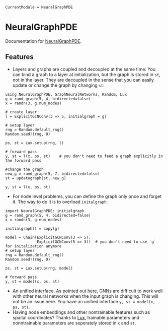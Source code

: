 ```@meta
CurrentModule = NeuralGraphPDE
```

# NeuralGraphPDE

Documentation for [NeuralGraphPDE](https://github.com/MilkshakeForReal/NeuralGraphPDE.jl).


## Features

- Layers and graphs are coupled and decoupled at the same time: You can bind a graph to a layer at initialization, but the graph
  is stored in `st`, not in the layer. They are decoupled in the sense that you can easily update or change the graph by changing `st`:
  
```@example demo
using NeuralGraphPDE, GraphNeuralNetworks, Random, Lux
g = rand_graph(5, 4, bidirected=false)
x = randn(3, g.num_nodes)

# create layer
l = ExplicitGCNConv(3 => 5, initialgraph = g) 

# setup layer
rng = Random.default_rng()
Random.seed!(rng, 0)

ps, st = Lux.setup(rng, l)

# forward pass
y, st = l(x, ps, st)    # you don't need to feed a graph explicitly in the forward pass

#change the graph
new_g = rand_graph(5, 7, bidirected=false)
st = updategraph(st, new_g)

y, st = l(x, ps, st)
```

- For node level problems, you can define the graph only once and forget it. The way to do it is to overload `initalgraph`:
  
```@example demo
import NeuralGraphPDE: initialgraph
g = rand_graph(5, 4, bidirected=false)
x = randn(3, g.num_nodes)

initialgraph() = copy(g) 

model = Chain(ExplicitGCNConv(3 => 5),
              ExplicitGCNConv(5 => 3))  # you don't need to use `g` for initalization anymore
# setup layer
rng = Random.default_rng()
Random.seed!(rng, 0)

ps, st = Lux.setup(rng, model)

# forward pass
y, st = model(x, ps, st)
```

- An unified interface. As pointed out [here](https://discourse.julialang.org/t/using-a-variable-graph-structure-with-neuralode-and-gcnconv/78881), GNNs are difficult to work well with other neural networks when the input graph is changing. This will not be an issue here. You have an unified interface `y, st = model(x, ps, st)`.
- Having node embeddings and other nontrainable features such as spaital coordinates? Thanks to [Lux](http://lux.csail.mit.edu/dev/manual/migrate_from_flux/#implementing-custom-layers), trainable parameters and nonntrainable parameters are seperately stored in `x` and `st`. 

